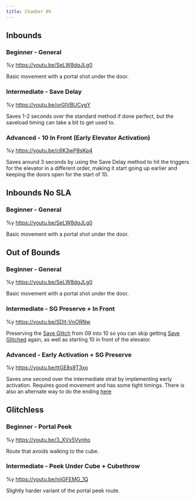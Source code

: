 ```yaml
---
title: Chamber 09
---
```


## Inbounds

### Beginner - General

%y https://youtu.be/SeLW8dgJLg0

Basic movement with a portal shot under the door.

### Intermediate - Save Delay

%y https://youtu.be/orGlVBUCvgY

Saves 1-2 seconds over the standard method if done perfect, but the saveload timing can take a bit to get used to.

### Advanced - 10 In Front (Early Elevator Activation)

%y https://youtu.be/c6K3wP8sKp4

Saves around 3 seconds by using the Save Delay method to hit the triggers for the elevator in a different order, making it start going up earlier and keeping the doors open for the start of 10.

## Inbounds No SLA

### Beginner - General

%y https://youtu.be/SeLW8dgJLg0

Basic movement with a portal shot under the door.

## Out of Bounds

### Beginner - General

%y https://youtu.be/SeLW8dgJLg0

Basic movement with a portal shot under the door.

### Intermediate - SG Preserve + In Front

%y https://youtu.be/SDIt-VnORNw

Preserving the [Save Glitch](./movement-and-glitches#glitches-save-glitch) from 09 into 10 so you can skip getting [Save Glitched](./movement-and-glitches#glitches-save-glitch) again, as well as starting 10 in front of the elevator.

### Advanced - Early Activation + SG Preserve

%y https://youtu.be/ttGE8s9T3xo

Saves one second over the intermediate strat by implementing early activation. Requires good movement and has some tight timings.
There is also an alternate way to do the ending [here](https://www.youtu.be/jvYXdnRwues)

## Glitchless

### Beginner - Portal Peek

%y https://youtu.be/3_XVx5Vynho

Route that avoids walking to the cube.

### Intermediate - Peek Under Cube + Cubethrow

%y https://youtu.be/njiGFEMG_1Q

Slightly harder variant of the portal peek route.
